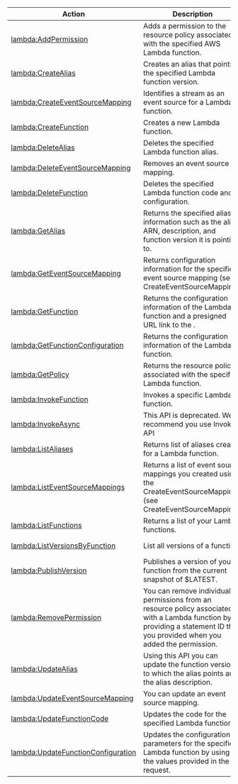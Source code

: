 | Action | Description | Resource | Condition |
| --- | --- | --- | --- |
| [lambda:AddPermission](http://docs.aws.amazon.com/lambda/latest/dg/API_AddPermission.html) | Adds a permission to the resource policy associated with the specified AWS Lambda function. | arn:aws:lambda:$region:$account:function:$function-name | - |
| [lambda:CreateAlias](http://docs.aws.amazon.com/lambda/latest/dg/API_CreateAlias.html) | Creates an alias that points to the specified Lambda function version. | arn:aws:lambda:$region:$account:function:$function-name | - |
| [lambda:CreateEventSourceMapping](http://docs.aws.amazon.com/lambda/latest/dg/API_CreateEventSourceMapping.html) | Identifies a stream as an event source for a Lambda function. | * | - |
| [lambda:CreateFunction](http://docs.aws.amazon.com/lambda/latest/dg/API_CreateFunction.html) | Creates a new Lambda function. | * | - |
| [lambda:DeleteAlias](http://docs.aws.amazon.com/lambda/latest/dg/API_DeleteAlias.html) | Deletes the specified Lambda function alias. | arn:aws:lambda:$region:$account:function:$function-name | - |
| [lambda:DeleteEventSourceMapping](http://docs.aws.amazon.com/lambda/latest/dg/API_DeleteEventSourceMapping.html) | Removes an event source mapping. | arn:aws:lambda:$region:$account:event-source-mapping:$event-source-mapping-uuid | - |
| [lambda:DeleteFunction](http://docs.aws.amazon.com/lambda/latest/dg/API_DeleteFunction.html) | Deletes the specified Lambda function code and configuration. | arn:aws:lambda:$region:$account:function:$function-name | - |
| [lambda:GetAlias](http://docs.aws.amazon.com/lambda/latest/dg/API_GetAlias.html) | Returns the specified alias information such as the alias ARN, description, and function version it is pointing to. | arn:aws:lambda:$region:$account:function:$function-name | - |
| [lambda:GetEventSourceMapping](http://docs.aws.amazon.com/lambda/latest/dg/API_GetEventSourceMapping.html) | Returns configuration information for the specified event source mapping (see CreateEventSourceMapping). | * | - |
| [lambda:GetFunction](http://docs.aws.amazon.com/lambda/latest/dg/API_GetFunction.html) | Returns the configuration information of the Lambda function and a presigned URL link to the . | arn:aws:lambda:$region:$account:function:$function-name | - |
| [lambda:GetFunctionConfiguration](http://docs.aws.amazon.com/lambda/latest/dg/API_GetFunctionConfiguration.html) | Returns the configuration information of the Lambda function. | arn:aws:lambda:$region:$account:function:$function-name | - |
| [lambda:GetPolicy](http://docs.aws.amazon.com/lambda/latest/dg/API_GetPolicy.html) | Returns the resource policy associated with the specified Lambda function. | arn:aws:lambda:$region:$account:function:$function-name | - |
| [lambda:InvokeFunction](http://docs.aws.amazon.com/lambda/latest/dg/API_Invoke.html) | Invokes a specific Lambda function. | arn:aws:lambda:$region:$account:function:$function-name | - |
| [lambda:InvokeAsync](http://docs.aws.amazon.com/lambda/latest/dg/API_InvokeAsync.html) | This API is deprecated. We recommend you use Invoke API | arn:aws:lambda:$region:$account:function:$function-name | - |
| [lambda:ListAliases](http://docs.aws.amazon.com/lambda/latest/dg/API_ListAliases.html) | Returns list of aliases created for a Lambda function. | arn:aws:lambda:$region:$account:function:$function-name | - |
| [lambda:ListEventSourceMappings](http://docs.aws.amazon.com/lambda/latest/dg/API_ListEventSourceMappings.html) | Returns a list of event source mappings you created using the CreateEventSourceMapping (see CreateEventSourceMapping). | * | - |
| [lambda:ListFunctions](http://docs.aws.amazon.com/lambda/latest/dg/API_ListFunctions.html) | Returns a list of your Lambda functions. | * | - |
| [lambda:ListVersionsByFunction](http://docs.aws.amazon.com/lambda/latest/dg/API_ListVersionsByFunction.html) | List all versions of a function. | arn:aws:lambda:$region:$account:function:$function-name | - |
| [lambda:PublishVersion](http://docs.aws.amazon.com/lambda/latest/dg/API_PublishVersion.html) | Publishes a version of your function from the current snapshot of $LATEST. | arn:aws:lambda:$region:$account:function:$function-name | - |
| [lambda:RemovePermission](http://docs.aws.amazon.com/lambda/latest/dg/API_RemovePermission.html) | You can remove individual permissions from an resource policy associated with a Lambda function by providing a statement ID that you provided when you added the permission. | arn:aws:lambda:$region:$account:function:$function-name | - |
| [lambda:UpdateAlias](http://docs.aws.amazon.com/lambda/latest/dg/API_UpdateAlias.html) | Using this API you can update the function version to which the alias points and the alias description. | arn:aws:lambda:$region:$account:function:$function-name | - |
| [lambda:UpdateEventSourceMapping](http://docs.aws.amazon.com/lambda/latest/dg/API_UpdateEventSourceMapping.html) | You can update an event source mapping. | arn:aws:lambda:$region:$account:event-source-mapping:$event-source-mapping-uuid | - |
| [lambda:UpdateFunctionCode](http://docs.aws.amazon.com/lambda/latest/dg/API_UpdateFunctionCode.html) | Updates the code for the specified Lambda function. | arn:aws:lambda:$region:$account:function:$function-name | - |
| [lambda:UpdateFunctionConfiguration](http://docs.aws.amazon.com/lambda/latest/dg/API_UpdateFunctionConfiguration.html) | Updates the configuration parameters for the specified Lambda function by using the values provided in the request. | arn:aws:lambda:$region:$account:function:$function-name | - |

